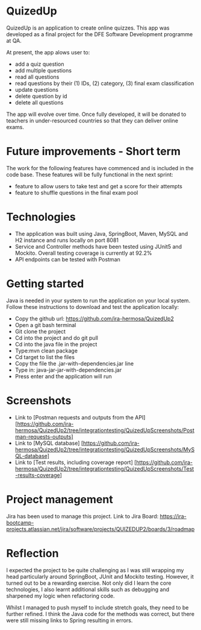 # QuizedUp

QuizedUp is an application to create online quizzes. This app was developed as a final project for the DFE Software Development programme at QA.

At present, the app alows user to:
- add a quiz question
- add multiple questions
- read all questions
- read questions by their (1) IDs, (2) category, (3) final exam classification
- update questions
- delete question by id
- delete all questions

The app will evolve over time. Once fully developed, it will be donated to teachers in under-resourced countries so that they can deliver online exams.

# Future improvements - Short term
The work for the following features have commenced and is included in the code base. These features will be fully functional in the next sprint:
- feature to allow users to take test and get a score for their attempts
- feature to shuffle questions in the final exam pool

# Technologies
- The application was built using Java, SpringBoot, Maven, MySQL and H2 instance and runs locally on port 8081
- Service and Controller methods have been tested using JUnit5 and Mockito. Overall testing coverage is currently at 92.2%
- API endpoints can be tested with Postman

# Getting started
Java is needed in your system to run the application on your local system. Follow these instructions to download and test the application locally:
- Copy the github url: https://github.com/ira-hermosa/QuizedUp2
- Open a git bash terminal
- Git clone the project
- Cd into the project and do git pull
- Cd into the java file in the project
- Type:mvn clean package
- Cd target to list the files
- Copy the file the .jar-with-dependencies.jar line
- Type in: java-jar-jar-with-dependencies.jar
- Press enter and the application will run

# Screenshots
- Link to [Postman requests and outputs from the API] [https://github.com/ira-hermosa/QuizedUp2/tree/integrationtesting/QuizedUpScreenshots/Postman-requests-outputs]
- Link to [MySQL database] [https://github.com/ira-hermosa/QuizedUp2/tree/integrationtesting/QuizedUpScreenshots/MySQL-database]
- Link to [Test results, including coverage report] [https://github.com/ira-hermosa/QuizedUp2/tree/integrationtesting/QuizedUpScreenshots/Test-results-coverage]

# Project management
Jira has been used to manage this project. Link to Jira Board: https://ira-bootcamp-projects.atlassian.net/jira/software/projects/QUIZEDUP2/boards/3/roadmap

# Reflection
I expected the project to be quite challenging as I was still wrapping my head particularly around SpringBoot, JUnit and Mockito testing. However, it turned out to be a rewarding exercise. Not only did I learn the core technologies, I also learnt additional skills such as debugging and sharpened my logic when refactoring code.

Whilst I managed to push myself to include stretch goals, they need to be further refined. I think the Java code for the methods was correct, but there were still missing links to Spring resulting in errors.

